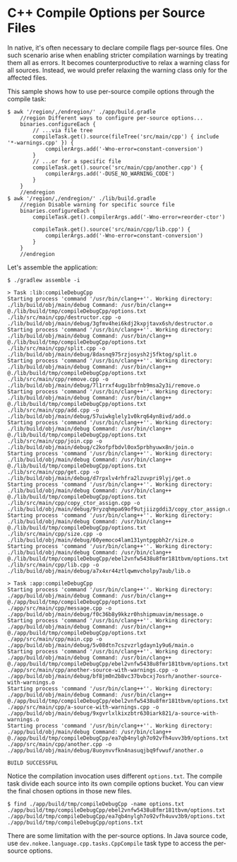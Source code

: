 # C++ Compile Options per Source Files

In native, it's often necessary to declare compile flags per-source files.
One such scenario arise when enabling stricter compilation warnings by treating them all as errors.
It becomes counterproductive to relax a warning class for all sources.
Instead, we would prefer relaxing the warning class only for the affected files.

This sample shows how to use per-source compile options through the compile task:

```shell {exemplar}
$ awk '/region/,/endregion/' ./app/build.gradle
	//region Different ways to configure per-source options...
	binaries.configureEach {
		// ...via file tree
		compileTask.get().source(fileTree('src/main/cpp') { include '*-warnings.cpp' }) {
			compilerArgs.add('-Wno-error=constant-conversion')
		}
		// ...or for a specific file
		compileTask.get().source('src/main/cpp/another.cpp') {
			compilerArgs.add('-DUSE_NO_WARNING_CODE')
		}
	}
	//endregion
$ awk '/region/,/endregion/' ./lib/build.gradle
	//region Disable warning for specific source file
	binaries.configureEach {
		compileTask.get().compilerArgs.add('-Wno-error=reorder-ctor')

		compileTask.get().source('src/main/cpp/lib.cpp') {
			compilerArgs.add('-Wno-error=constant-conversion')
		}
	}
	//endregion
```

Let's assemble the application:

```shell {exemplar}
$ ./gradlew assemble -i

> Task :lib:compileDebugCpp
Starting process 'command '/usr/bin/clang++''. Working directory: ./lib/build/obj/main/debug Command: /usr/bin/clang++ @./lib/build/tmp/compileDebugCpp/options.txt ./lib/src/main/cpp/destructor.cpp -o ./lib/build/obj/main/debug/3gfmv4hei6kdj2kxpjtavx6sh/destructor.o
Starting process 'command '/usr/bin/clang++''. Working directory: ./lib/build/obj/main/debug Command: /usr/bin/clang++ @./lib/build/tmp/compileDebugCpp/options.txt ./lib/src/main/cpp/split.cpp -o ./lib/build/obj/main/debug/8dasnq975rzjosysh2j5fktog/split.o
Starting process 'command '/usr/bin/clang++''. Working directory: ./lib/build/obj/main/debug Command: /usr/bin/clang++ @./lib/build/tmp/compileDebugCpp/options.txt ./lib/src/main/cpp/remove.cpp -o ./lib/build/obj/main/debug/7l1rrxf4ugu1brfnb9msa2y3i/remove.o
Starting process 'command '/usr/bin/clang++''. Working directory: ./lib/build/obj/main/debug Command: /usr/bin/clang++ @./lib/build/tmp/compileDebugCpp/options.txt ./lib/src/main/cpp/add.cpp -o ./lib/build/obj/main/debug/57uiwkglely1v0krq64yn8ivd/add.o
Starting process 'command '/usr/bin/clang++''. Working directory: ./lib/build/obj/main/debug Command: /usr/bin/clang++ @./lib/build/tmp/compileDebugCpp/options.txt ./lib/src/main/cpp/join.cpp -o ./lib/build/obj/main/debug/c2kofpfbdvl0ox5prbhyuwx8n/join.o
Starting process 'command '/usr/bin/clang++''. Working directory: ./lib/build/obj/main/debug Command: /usr/bin/clang++ @./lib/build/tmp/compileDebugCpp/options.txt ./lib/src/main/cpp/get.cpp -o ./lib/build/obj/main/debug/d7rpxlv4rhfra2lzuvpri9lyj/get.o
Starting process 'command '/usr/bin/clang++''. Working directory: ./lib/build/obj/main/debug Command: /usr/bin/clang++ @./lib/build/tmp/compileDebugCpp/options.txt ./lib/src/main/cpp/copy_ctor_assign.cpp -o ./lib/build/obj/main/debug/9ryzqhmpa69of9utjiizgddi3/copy_ctor_assign.o
Starting process 'command '/usr/bin/clang++''. Working directory: ./lib/build/obj/main/debug Command: /usr/bin/clang++ @./lib/build/tmp/compileDebugCpp/options.txt ./lib/src/main/cpp/size.cpp -o ./lib/build/obj/main/debug/60yemoco4lam131yntpgpbh2r/size.o
Starting process 'command '/usr/bin/clang++''. Working directory: ./lib/build/obj/main/debug Command: /usr/bin/clang++ @./lib/build/tmp/compileDebugCpp/ebel2vnfw5438u8fmr181tbvm/options.txt ./lib/src/main/cpp/lib.cpp -o ./lib/build/obj/main/debug/a7x4xr44ztlqwmvcholpy7aub/lib.o

> Task :app:compileDebugCpp
Starting process 'command '/usr/bin/clang++''. Working directory: ./app/build/obj/main/debug Command: /usr/bin/clang++ @./app/build/tmp/compileDebugCpp/options.txt ./app/src/main/cpp/message.cpp -o ./app/build/obj/main/debug/f0c36b8y9kkzr0hshipmuavim/message.o
Starting process 'command '/usr/bin/clang++''. Working directory: ./app/build/obj/main/debug Command: /usr/bin/clang++ @./app/build/tmp/compileDebugCpp/options.txt ./app/src/main/cpp/main.cpp -o ./app/build/obj/main/debug/5v08dtn7cszvzrlgdayn1y9u6/main.o
Starting process 'command '/usr/bin/clang++''. Working directory: ./app/build/obj/main/debug Command: /usr/bin/clang++ @./app/build/tmp/compileDebugCpp/ebel2vnfw5438u8fmr181tbvm/options.txt ./app/src/main/cpp/another-source-with-warnings.cpp -o ./app/build/obj/main/debug/bf8jm0n2b8vc37bvbcxj7osrh/another-source-with-warnings.o
Starting process 'command '/usr/bin/clang++''. Working directory: ./app/build/obj/main/debug Command: /usr/bin/clang++ @./app/build/tmp/compileDebugCpp/ebel2vnfw5438u8fmr181tbvm/options.txt ./app/src/main/cpp/a-source-with-warnings.cpp -o ./app/build/obj/main/debug/9xgvrlxlkixzbtr630iark821/a-source-with-warnings.o
Starting process 'command '/usr/bin/clang++''. Working directory: ./app/build/obj/main/debug Command: /usr/bin/clang++ @./app/build/tmp/compileDebugCpp/ea7qb4nylgh7o92vfh4uvv3b9/options.txt ./app/src/main/cpp/another.cpp -o ./app/build/obj/main/debug/8uoynvvfkn4nasuqjbq9fvwuf/another.o

BUILD SUCCESSFUL
```

Notice the compilation invocation uses different `options.txt`.
The compile task divide each source into its own compile options bucket.
You can view the final chosen options in those new files.

```shell {exemplar}
$ find ./app/build/tmp/compileDebugCpp -name options.txt
./app/build/tmp/compileDebugCpp/ebel2vnfw5438u8fmr181tbvm/options.txt
./app/build/tmp/compileDebugCpp/ea7qb4nylgh7o92vfh4uvv3b9/options.txt
./app/build/tmp/compileDebugCpp/options.txt
```

There are some limitation with the per-source options.
In Java source code, use `dev.nokee.language.cpp.tasks.CppCompile` task type to access the per-source options.
